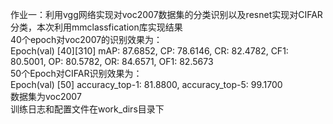 作业一：利用vgg网络实现对voc2007数据集的分类识别以及resnet实现对CIFAR分类，本次利用mmclassfication库实现结果  
40个epoch对voc2007的识别效果为：  
Epoch(val) [40][310]	mAP: 87.6852, CP: 78.6146, CR: 82.4782, CF1: 80.5001, OP: 80.5782, OR: 84.6571, OF1: 82.5673  
50个Epoch对CIFAR识别效果为：    
Epoch(val) [50]	accuracy_top-1: 81.8800, accuracy_top-5: 99.1700  
数据集为voc2007  
训练日志和配置文件在work_dirs目录下  
